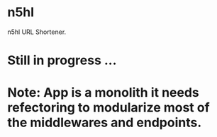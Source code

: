 # n5hl
n5hl URL Shortener.
# Still in progress ...
# Note: App is a monolith it needs refectoring to modularize most of the middlewares and endpoints.
